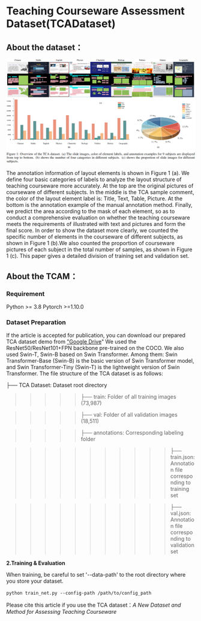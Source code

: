 # Teaching Courseware Assessment Dataset(TCADataset)

## About the dataset：
![image](https://github.com/aaaauthorsanonymous/TCADataset/blob/master/TCADataset/image.png)

The annotation information of layout elements is shown in Figure 1 (a). We define four basic categories of labels to analyze the layout structure of teaching courseware more accurately. At the top are the original pictures of courseware of different subjects. In the middle is the TCA sample comment, the color of the layout element label is: Title, Text, Table, Picture. At the bottom is the annotation example of the manual annotation method. Finally, we predict the area according to the mask of each element, so as to conduct a comprehensive evaluation on whether the teaching courseware meets the requirements of illustrated with text and pictures and form the final score.
In order to show the dataset more clearly, we counted the specific number of elements in the courseware of different subjects, as shown in Figure 1 (b).We also counted the proportion of courseware pictures of each subject in the total number of samples, as shown in Figure 1 (c).
This paper gives a detailed division of training set and validation set.

## About the TCAM：
### Requirement

Python >= 3.8
Pytorch >=1.10.0
 
### Dataset Preparation

If the article is accepted for publication, you can download our prepared TCA dataset demo from ["Google Drive](https://drive.google.com/drive/folders/1J0RSplMuR2qpTn-MSJ8Bis0QMHH_ckKq)" We used the ResNet50/ResNet101+FPN backbone pre-trained on the COCO. We also used Swin-T, Swin-B based on Swin Transformer. Among them: Swin Transformer-Base (Swin-B) is the basic version of Swin Transformer model, and Swin Transformer-Tiny (Swin-T) is the lightweight version of Swin Transformer.
The file structure of the TCA dataset is as follows:

├── TCA Dataset: Dataset root directory
>>>>>├──  train: Folder of all training images (73,987)

>>>>>├── val: Folder of all validation images (18,511)

>>>>>├── annotations: Corresponding labeling folder


>>>>>>>>>>>├── train.json: Annotation file corresponding to training set

>>>>>>>>>>>├── val.json: Annotation file corresponding to validation set
   
 
              
**2.Training & Evaluation**

When training, be careful to set '--data-path' to the root directory where you store your dataset.

` python train_net.py --config-path /path/to/config_path  `


Please cite this article if you use the TCA dataset：*A New Dataset and Method for Assessing Teaching Courseware*

